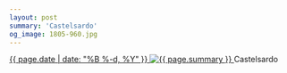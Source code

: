 ```yaml
---
layout: post
summary: 'Castelsardo'
og_image: 1805-960.jpg
---
```


<p>
 <time>
  <a href="/1805">
   {{ page.date | date: "%B %-d, %Y" }}
  </a>
 </time>
 <a href="/1805">
  <img alt="{{ page.summary }}" data-taken="7/31/2023" sizes="(min-width: 700px) 50vw, calc(100vw - 2rem)" src="{{ site.assets_url }}/1805-480.jpg" srcset="{{ site.assets_url }}/1805-240.jpg 240w, {{ site.assets_url }}/1805-480.jpg 480w, {{ site.assets_url }}/1805-720.jpg 720w, {{ site.assets_url }}/1805-960.jpg 960w"/>
 </a>
 <span>
  Castelsardo
 </span>
</p>
